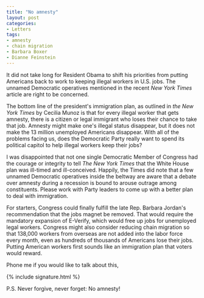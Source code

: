 ```yaml
---
title: "No amnesty"
layout: post
categories:
- Letters
tags:
- amnesty
- chain migration
- Barbara Boxer
- Dianne Feinstein
---
```


It did not take long for Resident Obama to shift his priorities from putting Americans back to work to keeping illegal workers in U.S. jobs. The unnamed Democratic operatives mentioned in the recent *New York Times* article are right to be concerned.

The bottom line of the president's immigration plan, as outlined in *the New York Times* by Cecilia Munoz is that for every illegal worker that gets amnesty, there is a citizen or legal immigrant who loses their chance to take that job. Amnesty might make one's illegal status disappear, but it does not make the 13 million unemployed Americans disappear. With all of the problems facing us, does the Democratic Party really want to spend its political capitol to help illegal workers keep their jobs?

I was disappointed that not one single Democratic Member of Congress had the courage or integrity to tell *The New York Times* that the White House plan was ill-timed and ill-conceived. Happily, the Times did note that a few unnamed Democratic operatives inside the beltway are aware that a debate over amnesty during a recession is bound to arouse outrage among constituents. Please work with Party leaders to come up with a better plan to deal with immigration.

For starters, Congress could finally fulfill the late Rep. Barbara Jordan's recommendation that the jobs magnet be removed. That would require the mandatory expansion of E-Verify, which would free up jobs for unemployed legal workers. Congress might also consider reducing chain migration so that 138,000 workers from overseas are not added into the labor force every month, even as hundreds of thousands of Americans lose their jobs. Putting American workers first sounds like an immigration plan that voters would reward.

Phone me if you would like to talk about this,

{% include signature.html %}

P.S. Never forgive, never forget: No amnesty!
